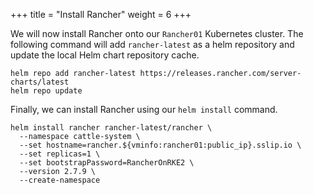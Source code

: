 +++
title = "Install Rancher"
weight = 6
+++

We will now install Rancher onto our `Rancher01` Kubernetes cluster. The following command will add `rancher-latest` as a helm repository and update the local Helm chart repository cache.

```ctr:Rancher01
helm repo add rancher-latest https://releases.rancher.com/server-charts/latest
helm repo update
```

Finally, we can install Rancher using our `helm install` command.

```ctr:Rancher01
helm install rancher rancher-latest/rancher \
  --namespace cattle-system \
  --set hostname=rancher.${vminfo:rancher01:public_ip}.sslip.io \
  --set replicas=1 \
  --set bootstrapPassword=RancherOnRKE2 \
  --version 2.7.9 \
  --create-namespace
```
